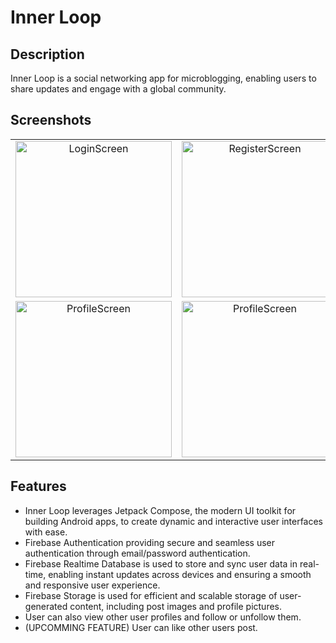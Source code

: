 # Inner Loop
## Description
Inner Loop is a social networking app for microblogging, enabling users to share updates and engage with a global community. 

## Screenshots
<table>
  <tr>
    <td align="center">
      <img src="https://github.com/manavgambhir/Inner-Loop/assets/97420824/c681b4df-5e47-43ac-b6fa-e4e3e43bfab1" alt="LoginScreen" width="250"/>
    </td>
    <td align="center">
      <img src="https://github.com/manavgambhir/Inner-Loop/assets/97420824/65ac7af9-f9be-4e3f-8bc1-ac0b9d7e4ff3" alt="RegisterScreen" width="250"/>
    </td>
    <td align="center">
      <img src="https://github.com/manavgambhir/Inner-Loop/assets/97420824/472222d8-39bf-4791-a6df-ba7109f906d6" alt="HomeScreen" width="250"/>
    </td>
    <td align="center">
      <img src="https://github.com/manavgambhir/Inner-Loop/assets/97420824/322f010b-ceb3-42f8-8ad9-ad6d131fcb97" alt="SearchScreen" width="250"/>
    </td>
  </tr>
  <tr>
    <td align="center">
      <img src="https://github.com/manavgambhir/Inner-Loop/assets/97420824/ec68ea4b-59d2-4dd4-8d77-16db5b8a70f8" alt="ProfileScreen" width="250"/>
    </td>
    <td align="center">
      <img src="https://github.com/manavgambhir/Inner-Loop/assets/97420824/fea2883a-d233-4092-90de-5579cbdecd48" alt="ProfileScreen" width="250"/>
    </td>
    <td align="center">
      <img src="https://github.com/manavgambhir/Inner-Loop/assets/97420824/d9b55289-b365-4b40-867e-04588a6c460d" alt="ProfileScreen" width="250"/>
    </td>
    <td align="center">
      <img src="https://github.com/manavgambhir/Inner-Loop/assets/97420824/c50c55de-1074-4759-b151-87798d0a72a8" alt="ProfileScreen" width="250"/>
    </td>
  </tr>
</table>

## Features
- Inner Loop leverages Jetpack Compose, the modern UI toolkit for building Android apps, to create dynamic and interactive user interfaces with ease.
- Firebase Authentication providing secure and seamless user authentication through email/password authentication.
- Firebase Realtime Database is used to store and sync user data in real-time, enabling instant updates across devices and ensuring a smooth and responsive user experience.
- Firebase Storage is used for efficient and scalable storage of user-generated content, including post images and profile pictures.
- User can also view other user profiles and follow or unfollow them.
- (UPCOMMING FEATURE) User can like other users post.
